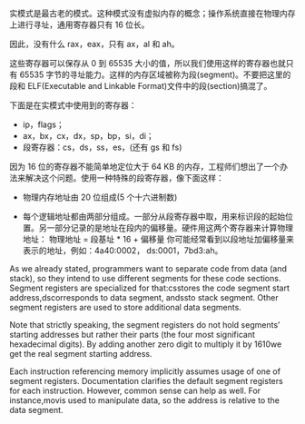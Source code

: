 实模式是最古老的模式。这种模式没有虚拟内存的概念；操作系统直接在物理内存上进行寻址，通用寄存器只有 16 位长。

因此，没有什么 rax，eax，只有 ax，al 和 ah。

这些寄存器可以保存从 0 到 65535 大小的值，所以我们使用这样的寄存器也就只有 65535 字节的寻址能力。这样的内存区域被称为段\(segment\)。不要把这里的段和 ELF\(Executable and Linkable Format\)文件中的段\(section\)搞混了。

下面是在实模式中使用到的寄存器：

* ip，flags；
* ax，bx，cx，dx，sp，bp，si，di；
* 段寄存器：cs，ds，ss，es，\(还有 gs 和 fs\)

因为 16 位的寄存器不能简单地定位大于 64 KB 的内存，工程师们想出了一个办法来解决这个问题。使用一种特殊的段寄存器，像下面这样：

* 物理内存地址由 20 位组成\(5 个十六进制数\)

* 每个逻辑地址都由两部分组成。一部分从段寄存器中取，用来标识段的起始位置。另一部分记录的是地址在段内的偏移量。硬件用这两个寄存器来计算物理地址： 
  物理地址 = 段基址  \* 16 + 偏移量
  你可能经常看到以段地址加偏移量来表示的地址，例如：4a40:0002， ds:0001，7bd3:ah。





As we already stated, programmers want to separate code from data \(and stack\), so they intend to use different segments for these code sections. Segment registers are specialized for that:csstores the code segment start address,dscorresponds to data segment, andssto stack segment. Other segment registers are used to store additional data segments.

Note that strictly speaking, the segment registers do not hold segments’ starting addresses but rather their parts \(the four most significant hexadecimal digits\). By adding another zero digit to multiply it by 1610we get the real segment starting address.

Each instruction referencing memory implicitly assumes usage of one of segment registers. Documentation clarifies the default segment registers for each instruction. However, common sense can help as well. For instance,movis used to manipulate data, so the address is relative to the data segment.

